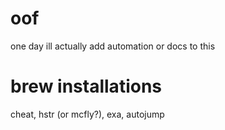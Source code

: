 # oof

one day ill actually add automation or docs to this

# brew installations

cheat, hstr (or mcfly?), exa, autojump